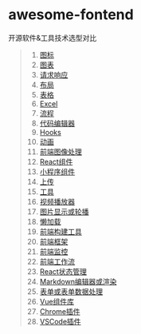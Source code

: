 # awesome-fontend
开源软件&amp;工具技术选型对比
>1. [图标](../图标.md)
>2. [图表](图表.md)
>3. [请求响应](请求响应.md)
>4. [布局](布局.md)
>5. [表格](表格.md)
>6. [Excel](Excel.md)
>7. [流程](流程.md)
>8. [代码编辑器](代码编辑器.md)
>9. [Hooks](Hooks.md)
>10. [动画](动画.md)
>11. [前端图像处理](前端图像处理.md)
>12. [React组件](React组件.md)
>13. [小程序组件](小程序组件.md)
>14. [上传](上传.md)
>15. [工具](工具.md)
>16. [视频播放器](视频播放器.md)
>17. [图片显示或轮播](图片显示或轮播.md)
>18. [懒加载](懒加载.md)
>19. [前端构建工具](前端构建工具.md)
>20. [前端框架](前端框架.md)
>21. [前端监控](前端监控.md)
>22. [前端工作流](前端工作流.md)
>23. [React状态管理](React状态管理.md)
>24. [Markdown编辑器或渲染](Markdown编辑器或渲染.md)
>25. [表单或表单数据处理](表单或表单数据处理.md)
>26. [Vue组件库](Vue组件库.md)
>27. [Chrome插件](Chrome插件.md)
>28. [VSCode插件](VSCode插件.md)